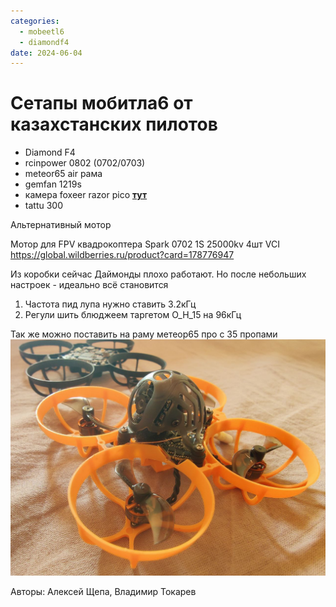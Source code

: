 ```yaml
---
categories:
  - mobeetl6
  - diamondf4
date: 2024-06-04
---
```

# Сетапы мобитла6 от казахстанских пилотов

* Diamond F4
* rcinpower 0802 (0702/0703)
* meteor65 air рама
* gemfan 1219s
* камера foxeer razor pico **[тут](https://aliexpress.ru/item/1005001620043911.html)**
* tattu 300

Альтернативный мотор

Мотор для FPV квадрокоптера Spark 0702 1S 25000kv 4шт VCI
https://global.wildberries.ru/product?card=178776947


Из коробки сейчас Даймонды плохо работают. Но после небольших настроек - идеально всё становится

1. Частота пид лупа нужно ставить 3.2кГц
2. Регули шить блюджеем таргетом O_H_15 на 96кГц


Так же можно поставить на раму метеор65 про с 35 пропами
![image](photo_2024-06-04_19-03-37.jpg)



Авторы: Алексей Щепа, Владимир Токарев